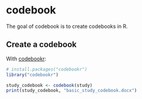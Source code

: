 
<!-- README.md is generated from README.Rmd. Please edit that file -->

# codebook

<!-- badges: start -->
<!-- badges: end -->

The goal of codebook is to create codebooks in R.

## Create a codebook

With [codebookr](https://brad-cannell.github.io/codebookr/):

``` r
# install.packages("codebookr")
library("codebookr")

study_codebook <- codebook(study)
print(study_codebook, "basic_study_codebook.docx")
```
